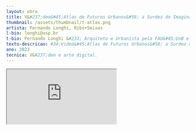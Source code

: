 ```yaml
---
layout: obra
title: V&#237;deo&#45;Atlas de Futuros Urbanos&#58; a Surdez do Imaginário
thumbnail: /assets/thumbnail/t-atlas.png
artista: Fernando Longhi, Ribs+Seixas
l-bio: longhi@usp.br
t-bio: Fernando Longhi &#233; Arquiteto e Urbanista pela FAU&#45;UnB e atualmente &#233; mestrando e pesquisador da Universidade de S&#227;o Paulo &#40;FAUUSP&#47;IEA&#45;USP&#41;, onde estuda a converg&#234;ncia entre tecnologias de intelig&#234;ncia e cultura digital em escala urbana. RIBS+SEIXAS &#233; um duo criativo formado por Pedro Ribs e Lucas Seixas dedicado ao design e artes visuais, atuando na dire&#231;&#227;o de arte, motion design e anima&#231;&#227;o. Com exerc&#237;cio multidisciplinar, realizam campanhas, documentários e instala&#231;&#245;es de arte para clientes como MIT Media Lab, Netflix e Multishow.
texto-descricao: #34;Video&#45;Atlas de Futuros Urbanos&#58; a Surdez do Imaginário&#34; mergulha em um mundo hibridizado, surreal e abstrato, onde testemunhamos a constru&#231;&#227;o de um repertório de imagens de futuros urbanos engendrado pelos tentáculos invis&#237;veis da imagina&#231;&#227;o atrelada a um dom&#237;nio algor&#237;tmico. O filme&#45;ensaio &#233; uma manifesta&#231;&#227;o visual que busca explorar o imaginário de futuros urbanos em uma XENOpaisagem que mira al&#233;m da linguagem textual e das telas estáticas. Ao se estabelecer como uma express&#227;o art&#237;stica que usufrui da metalinguagem das imagens em fluxo, o V&#237;deo&#45;Atlas convida a refletir sobre a surdez das imagens em um mar de r&#233;plicas digitais e a buscar um despertar coletivo para ouvir al&#233;m do pano umbroso do virtual, desvendando as camadas ocultas de um mundo visualmente saturado. O “pano umbroso do virtual” encaixa&#45;se em uma das XENOpaisagens do contemporâneo, integrando as espacialidades hibridizadas proporcionadas pelas tecnologias digitais.
ano: 2023
tecnica: V&#237;deo e arte digital.
---
```


<div class="embed-responsive embed-responsive-16by9">
    <iframe class="embed-responsive-item" src="http://medialab.unb.br/images/videos/longhi_videoatlas_futuros_urbanos_001.mp4"></iframe>
</div>